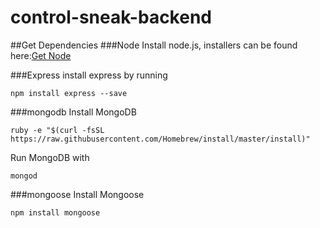 # control-sneak-backend

##Get Dependencies
###Node
Install node.js, installers can be found here:[Get Node](https://nodejs.org/download/)

###Express
install express by running 

`npm install express --save`

###mongodb
Install MongoDB

`ruby -e "$(curl -fsSL https://raw.githubusercontent.com/Homebrew/install/master/install)"`

Run MongoDB with 

`mongod`

###mongoose
Install Mongoose

`npm install mongoose`

